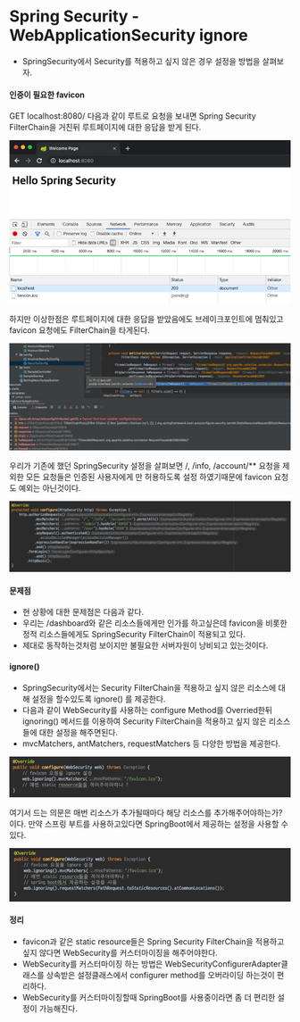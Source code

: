 # Spring Security - WebApplicationSecurity ignore
- SpringSecurity에서 Security를 적용하고 싶지 않은 경우 설정을 방법을 살펴보자.


#### 인증이 필요한 favicon

GET localhost:8080/ 다음과 같이 루트로 요청을 보내면 
Spring Security FilterChain을 거친뒤 루트페이지에 대한 응답을 받게 된다.

![RootRequest](./images/RootRequest.png)

하지만 이상한점은 루트페이지에 대한 응답을 받았음에도 브레이크포인트에 멈춰있고 favicon 요청에도 FilterChain을 타게된다.

![FaviconRequest](./images/FaviconRequest.png)

우리가 기존에 했던 SpringSecurity 설정을 살펴보면 /, /info, /account/** 요청을 제외한 모든 요청들은 인증된 사용자에게 만 허용하도록 설정 하였기때문에 favicon 요청도 예외는 아닌것이다.

![SecurityConfig_configurer](./images/SecurityConfig_configurer.png)

#### 문제점
- 현 상황에 대한 문제점은 다음과 같다.
- 우리는 /dashboard와 같은 리소스들에게만 인가를 하고싶은데 favicon을 비롯한 정적 리소스들에게도 SpringSecurity FilterChain이 적용되고 있다.
- 제대로 동작하는것처럼 보이지만 불필요한 서버자원이 낭비되고 있는것이다.

#### ignore()
- SpringSecurity에서는 Security FilterChain을 적용하고 싶지 않은 리소스에 대해 설정을 할수있도록 ignore() 를 제공한다.
- 다음과 같이 WebSecurity를 사용하는 configure Method를 Overried한뒤 ignoring() 메서드를 이용하여 Security FilterChain을 적용하고 싶지 않은 리소스들에 대한 설정을 해주면된다.
- mvcMatchers, antMatchers, requestMatchers 등 다양한 방법을 제공한다.

![Ignore_favicon](./images/Ignore_favicon.png)

여기서 드는 의문은 매번 리소스가 추가될때마다 해당 리소스를 추가해주어야하는가? 이다.
만약 스프링 부트를 사용하고있다면 SpringBoot에서 제공하는 설정을 사용할 수 있다.

![Ignore_withSpringBoot](./images/Ignore_withSpringBoot.png)


#### 정리
- favicon과 같은 static resource들은 Spring Security FilterChain을 적용하고 싶지 않다면 WebSecurity를 커스터마이징을 해주어야한다.
- WebSecurity를 커스터마이징 하는 방법은 WebSecurityConfigurerAdapter클래스를 상속받은 설정클래스에서 configurer method를 오버라이딩 하는것이 편리하다.
- WebSecurity를 커스터마이징할때 SpringBoot를 사용중이라면 좀 더 편리한 설정이 가능해진다.
